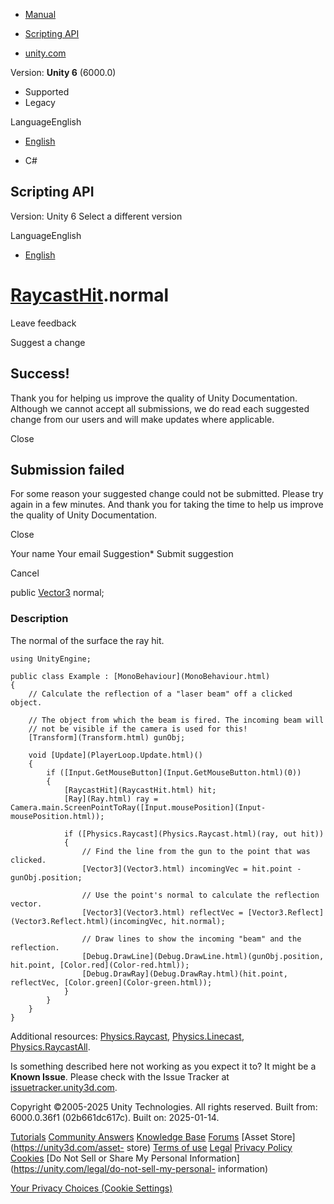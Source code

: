 [ ]()

  * [Manual](../Manual/index.html)
  * [Scripting API](../ScriptReference/index.html)

  * [unity.com](https://unity.com/)

Version: **Unity 6** (6000.0)

  * Supported
  * Legacy

LanguageEnglish

  * [English]()

  * C#

[ ](https://docs.unity3d.com)

## Scripting API

Version: Unity 6 Select a different version

LanguageEnglish

  * [English]()

#  [RaycastHit](RaycastHit.html).normal

Leave feedback

Suggest a change

## Success!

Thank you for helping us improve the quality of Unity Documentation. Although
we cannot accept all submissions, we do read each suggested change from our
users and will make updates where applicable.

Close

## Submission failed

For some reason your suggested change could not be submitted. Please <a>try
again</a> in a few minutes. And thank you for taking the time to help us
improve the quality of Unity Documentation.

Close

Your name Your email Suggestion* Submit suggestion

Cancel

[ ]()

public [Vector3](Vector3.html) normal;

### Description

The normal of the surface the ray hit.

    
    
    using UnityEngine;  
      
    public class Example : [MonoBehaviour](MonoBehaviour.html)
    {
        // Calculate the reflection of a "laser beam" off a clicked object.  
      
        // The object from which the beam is fired. The incoming beam will
        // not be visible if the camera is used for this!
        [Transform](Transform.html) gunObj;  
      
        void [Update](PlayerLoop.Update.html)()
        {
            if ([Input.GetMouseButton](Input.GetMouseButton.html)(0))
            {
                [RaycastHit](RaycastHit.html) hit;
                [Ray](Ray.html) ray = Camera.main.ScreenPointToRay([Input.mousePosition](Input-mousePosition.html));  
      
                if ([Physics.Raycast](Physics.Raycast.html)(ray, out hit))
                {
                    // Find the line from the gun to the point that was clicked.
                    [Vector3](Vector3.html) incomingVec = hit.point - gunObj.position;  
      
                    // Use the point's normal to calculate the reflection vector.
                    [Vector3](Vector3.html) reflectVec = [Vector3.Reflect](Vector3.Reflect.html)(incomingVec, hit.normal);  
      
                    // Draw lines to show the incoming "beam" and the reflection.
                    [Debug.DrawLine](Debug.DrawLine.html)(gunObj.position, hit.point, [Color.red](Color-red.html));
                    [Debug.DrawRay](Debug.DrawRay.html)(hit.point, reflectVec, [Color.green](Color-green.html));
                }
            }
        }
    }
    

Additional resources: [Physics.Raycast](Physics.Raycast.html),
[Physics.Linecast](Physics.Linecast.html),
[Physics.RaycastAll](Physics.RaycastAll.html).

Is something described here not working as you expect it to? It might be a
**Known Issue**. Please check with the Issue Tracker at
[issuetracker.unity3d.com](https://issuetracker.unity3d.com).

Copyright ©2005-2025 Unity Technologies. All rights reserved. Built from:
6000.0.36f1 (02b661dc617c). Built on: 2025-01-14.

[Tutorials](https://unity3d.com/learn) [Community
Answers](https://answers.unity3d.com) [Knowledge
Base](https://support.unity3d.com/hc/en-us)
[Forums](https://forum.unity3d.com) [Asset Store](https://unity3d.com/asset-
store) [Terms of use](https://docs.unity3d.com/Manual/TermsOfUse.html)
[Legal](https://unity.com/legal) [Privacy
Policy](https://unity.com/legal/privacy-policy)
[Cookies](https://unity.com/legal/cookie-policy) [Do Not Sell or Share My
Personal Information](https://unity.com/legal/do-not-sell-my-personal-
information)

[Your Privacy Choices (Cookie Settings)](javascript:void\(0\);)

